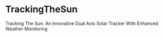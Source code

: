 # TrackingTheSun
Tracking The Sun: An Innovative Dual Axis Solar Tracker With Enhanced Weather Monitoring
